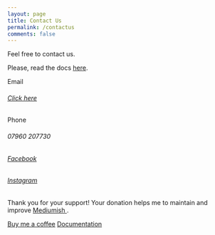 ```yaml
---
layout: page
title: Contact Us
permalink: /contactus
comments: false
---
```


<div class="row justify-content-between">
<div class="col-md-8 pr-5">

<p>Feel free to contact us.</p>

<!-- <p class="mb-5"><img class="shadow-lg" src="{{site.baseurl}}/assets/images/mediumish-jekyll-template.png" alt="jekyll template mediumish" /></p> -->

<!-- <h4>Documentation</h4> -->

<p>Please, read the docs <a href="https://bootstrapstarter.com/bootstrap-templates/template-mediumish-bootstrap-jekyll/">here</a>.</p>

<!-- <h4>Questions or bug reports?</h4> -->

<!-- <p>Head over to our <a href="https://github.com/kirankumargosu/lmlandscapes">Github repository</a>!</p> -->

</div>

<div class="col-md-4">

<div class="sticky-top sticky-top-80">
<p> <i class="fab fa-envelope"></i> Email </p> <h6> <a href="mailto:lloyd-1994@hotmail.com">Click here</a> </h6>
<p> <i class="fab fa-phone"></i> Phone <p> <h6> 07960 207730 </h6>
<p> <i class="fab fa-facebook"></i> <p> <h6> <a href="{{ site.fburl }}" > Facebook </a> </h6>
<p> <i class="fab fa-instagram"></i> <p> <h6> <a href="{{ site.instaurl }}" > Instagram </a> </h6>



<p>Thank you for your support! Your donation helps me to maintain and improve <a target="_blank" href="https://github.com/kirankumargosu/lmlandscapes">Mediumish <i class="fab fa-github"></i></a>.</p>

<a target="_blank" href="https://www.wowthemes.net/donate/" class="btn btn-danger">Buy me a coffee</a> <a target="_blank" href="https://bootstrapstarter.com/bootstrap-templates/template-mediumish-bootstrap-jekyll/" class="btn btn-warning">Documentation</a>

</div>
</div>
</div>
